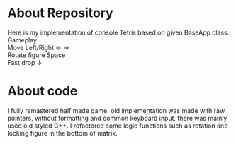 # About Repository #
Here is my implementation of console Tetris based on given BaseApp class. \
Gameplay: \
Move Left/Right    ← → \
Rotate figure      Space \
Fast drop           ↓ 

# About code #
I fully remastered half made game, old implementation was made with raw pointers, without formatting and common keyboard input, there was mainly used old styled C++.
I refactored some logic functions such as rotation and locking figure in the bottom of matrix. 
